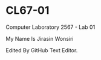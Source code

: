 # CL67-01

Computer Laboratory 2567 - Lab 01

My Name Is Jirasin Wonsiri

Edited By GitHub Text Editor.

